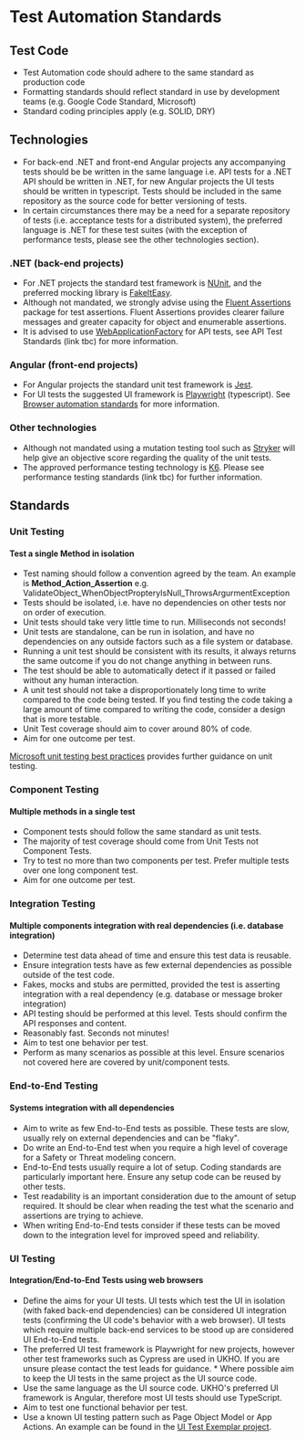 # Test Automation Standards

## Test Code

* Test Automation code should adhere to the same standard as production code
* Formatting standards should reflect standard in use by development teams (e.g. Google Code Standard, Microsoft)
* Standard coding principles apply (e.g. SOLID, DRY)

## Technologies
* For back-end .NET and front-end Angular projects any accompanying tests should be be written in the same language i.e. API tests for a .NET API should be written in .NET, for new Angular projects the UI tests should be written in typescript. Tests should be included in the same repository as the source code for better versioning of tests.
* In certain circumstances there may be a need for a separate repository of tests (i.e. acceptance tests for a distributed system), the preferred language is .NET for these test suites (with the exception of performance tests, please see the other technologies section).

### .NET (back-end projects)
* For .NET projects the standard test framework is [NUnit](https://docs.nunit.org/articles/nunit/intro.html), and the preferred mocking library is [FakeItEasy](https://fakeiteasy.github.io/docs/7.4.0/).
* Although not mandated, we strongly advise using the [Fluent Assertions](https://fluentassertions.com/introduction) package for test assertions. Fluent Assertions provides clearer failure messages and greater capacity for object and enumerable assertions.
* It is advised to use [WebApplicationFactory](https://learn.microsoft.com/en-us/aspnet/core/test/integration-tests?view=aspnetcore-7.0) for API tests, see API Test Standards (link tbc) for more information.

###  Angular (front-end projects)
* For Angular projects the standard unit test framework is [Jest](https://jestjs.io/docs/getting-started).
* For UI tests the suggested UI framework is [Playwright](https://playwright.dev/docs/intro) (typescript). See [Browser automation standards](browser-automation.md) for more information.

### Other technologies
* Although not mandated using a mutation testing tool such as [Stryker](https://stryker-mutator.io/docs/stryker-net/introduction/) will help give an objective score regarding the quality of the unit tests.
* The approved performance testing technology is [K6](https://k6.io/docs/). Please see performance testing standards (link tbc) for further information.

## Standards

### Unit Testing
#### Test a single Method in isolation
* Test naming should follow a convention agreed by the team. An example is **Method_Action_Assertion** e.g. ValidateObject_WhenObjectPropteryIsNull_ThrowsArgurmentException
* Tests should be isolated, i.e. have no dependencies on other tests nor on order of execution.
* Unit tests should take very little time to run. Milliseconds not seconds!
* Unit tests are standalone, can be run in isolation, and have no dependencies on any outside factors such as a file system or database.
* Running a unit test should be consistent with its results, it always returns the same outcome if you do not change anything in between runs.
* The test should be able to automatically detect if it passed or failed without any human interaction.
* A unit test should not take a disproportionately long time to write compared to the code being tested. If you find testing the code taking a large amount of time compared to writing the code, consider a design that is more testable.
* Unit Test coverage should aim to cover around 80% of code.
* Aim for one outcome per test.

[Microsoft unit testing best practices](https://learn.microsoft.com/en-us/dotnet/core/testing/unit-testing-best-practices) provides further guidance on unit testing.

### Component Testing
#### Multiple methods in a single test
* Component tests should follow the same standard as unit tests.
* The majority of test coverage should come from Unit Tests not Component Tests.
* Try to test no more than two components per test. Prefer multiple tests over one long component test.
* Aim for one outcome per test.

### Integration Testing 
#### Multiple components integration with real dependencies (i.e. database integration)
* Determine test data ahead of time and ensure this test data is reusable.
* Ensure integration tests have as few external dependencies as possible outside of the test code.
* Fakes, mocks and stubs are permitted, provided the test is asserting integration with a real dependency (e.g. database or message broker integration)
* API testing should be performed at this level. Tests should confirm the API responses and content.
* Reasonably fast. Seconds not minutes!
* Aim to test one behavior per test.
* Perform as many scenarios as possible at this level. Ensure scenarios not covered here are covered by unit/component tests.

### End-to-End Testing
#### Systems integration with all dependencies 
* Aim to write as few End-to-End tests as possible. These tests are slow, usually rely on external dependencies and can be "flaky".
* Do write an End-to-End test when you require a high level of coverage for a Safety or Threat modeling concern.
* End-to-End tests usually require a lot of setup. Coding standards are particularly important here. Ensure any setup code can be reused by other tests.
* Test readability is an important consideration due to the amount of setup required. It should be clear when reading the test what the scenario and assertions are trying to achieve.
* When writing End-to-End tests consider if these tests can be moved down to the integration level for improved speed and reliability.

### UI Testing
#### Integration/End-to-End Tests using web browsers
* Define the aims for your UI tests. UI tests which test the UI in isolation (with faked back-end dependencies) can be considered UI integration tests (confirming the UI code's behavior with a web browser). UI tests which require multiple back-end services to be stood up are considered UI End-to-End tests.
* The preferred UI test framework is Playwright for new projects, however other test frameworks such as Cypress are used in UKHO. If you are unsure please contact the test leads for guidance. * Where possible aim to keep the UI tests in the same project as the UI source code.
* Use the same language as the UI source code. UKHO's preferred UI framework is Angular, therefore most UI tests should use TypeScript.
* Aim to test one functional behavior per test.
* Use a known UI testing pattern such as Page Object Model or App Actions. An example can be found in the [UI Test Exemplar project](https://github.com/UKHO/playwright-template).

